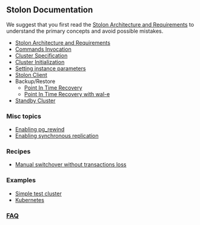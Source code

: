 ## Stolon Documentation

We suggest that you first read the [Stolon Architecture and Requirements](architecture.md) to understand the primary concepts and avoid possible mistakes.

* [Stolon Architecture and Requirements](architecture.md)
* [Commands Invocation](commands_invocation.md)
* [Cluster Specification](cluster_spec.md)
* [Cluster Initialization](initialization.md)
* [Setting instance parameters](postgres_parameters.md)
* [Stolon Client](stolonctl.md)
* Backup/Restore
  * [Point In Time Recovery](pitr.md)
  * [Point In Time Recovery with wal-e](pitr_wal-e.md)
* [Standby Cluster](standbycluster.md)

### Misc topics
  * [Enabling pg_rewind](pg_rewind.md)
  * [Enabling synchronous replication](syncrepl.md)

### Recipes
  * [Manual switchover without transactions loss](manual_switchover.md)

### Examples
  * [Simple test cluster](simplecluster.md)
  * [Kubernetes](../examples/kubernetes/README.md)

### [FAQ](faq.md)
